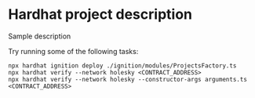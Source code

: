# Hardhat project description 

Sample description

Try running some of the following tasks:

```shell
npx hardhat ignition deploy ./ignition/modules/ProjectsFactory.ts
npx hardhat verify --network holesky <CONTRACT_ADDRESS>
npx hardhat verify --network holesky --constructor-args arguments.ts <CONTRACT_ADDRESS>
```